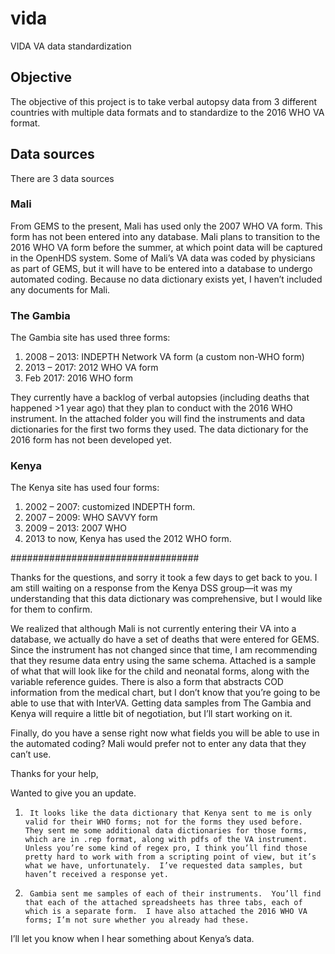 # vida
VIDA VA data standardization

## Objective

The objective of this project is to take verbal autopsy data from 3 different countries with multiple data formats and to standardize to the 2016 WHO VA format.

## Data sources

There are 3 data sources

### Mali

From GEMS to the present, Mali has used only the 2007 WHO VA form.  This form has not been entered into any database.  Mali plans to transition to the 2016 WHO VA form before the summer, at which point data will be captured in the OpenHDS system.  Some of Mali’s VA data was coded by physicians as part of GEMS, but it will have to be entered into a database to undergo automated coding.  Because no data dictionary exists yet, I haven’t included any documents for Mali.
 
### The Gambia  
 
The Gambia site has used three forms:

1. 2008 – 2013: INDEPTH Network VA form (a custom non-WHO form)
2. 2013 – 2017: 2012 WHO VA form
3. Feb 2017: 2016 WHO form 
 
They currently have a backlog of verbal autopsies (including deaths that happened >1 year ago) that they plan to conduct with the 2016 WHO instrument.  In the attached folder you will find the instruments and data dictionaries for the first two forms they used.  The data dictionary for the 2016 form has not been developed yet.
 
### Kenya 
 
The Kenya site has used four forms:
 
1. 2002 – 2007: customized INDEPTH form.  
2. 2007 – 2009: WHO SAVVY form
3. 2009 – 2013: 2007 WHO 
4. 2013 to now, Kenya has used the 2012 WHO form.  


##################################


Thanks for the questions, and sorry it took a few days to get back to you.  I am still waiting on a response from the Kenya DSS group—it was my understanding that this data dictionary was comprehensive, but I would like for them to confirm.
 
We realized that although Mali is not currently entering their VA into a database, we actually do have a set of deaths that were entered for GEMS.  Since the instrument has not changed since that time, I am recommending that they resume data entry using the same schema.  Attached is a sample of what that will look like for the child and neonatal forms, along with the variable reference guides.  There is also a form that abstracts COD information from the medical chart, but I don’t know that you’re going to be able to use that with InterVA.  Getting data samples from The Gambia and Kenya will require a little bit of negotiation, but I’ll start working on it.
 
Finally, do you have a sense right now what fields you will be able to use in the automated coding?  Mali would prefer not to enter any data that they can’t use. 
 
Thanks for your help,

Wanted to give you an update. 
 
1)      It looks like the data dictionary that Kenya sent to me is only valid for their WHO forms; not for the forms they used before.  They sent me some additional data dictionaries for those forms, which are in .rep format, along with pdfs of the VA instrument.  Unless you’re some kind of regex pro, I think you’ll find those pretty hard to work with from a scripting point of view, but it’s what we have, unfortunately.  I’ve requested data samples, but haven’t received a response yet.

2)      Gambia sent me samples of each of their instruments.  You’ll find that each of the attached spreadsheets has three tabs, each of which is a separate form.  I have also attached the 2016 WHO VA forms; I’m not sure whether you already had these.
 
I’ll let you know when I hear something about Kenya’s data.